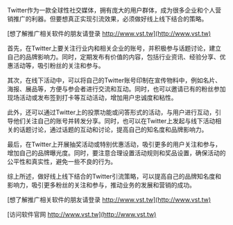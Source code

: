 Twitter作为一款全球性社交媒体，拥有庞大的用户群体，成为很多企业和个人营销推广的利器。但要想真正实现引流效果，必须做好线上线下结合的策略。

[想了解推广相关软件的朋友请登录 http://www.vst.tw](http://www.vst.tw)

首先，在Twitter上要关注行业内和相关企业的账号，并积极参与话题讨论，建立自己的品牌影响力。同时，定期发布有价值的内容，包括行业资讯、经验分享、优惠活动等，吸引粉丝的关注和参与。

其次，在线下活动中，可以将自己的Twitter账号印制在宣传物料中，例如名片、海报、展品等，方便与参会者进行交流和互动。同时，也可以邀请已有的粉丝参加现场活动或发布签到打卡等互动活动，增加用户忠诚度和粘性。

此外，还可以通过Twitter上的投票功能或问答形式的活动，与用户进行互动，引导他们关注自己的账号并转发分享。同时，也可以在Twitter上发起与线下活动相关的话题讨论，通过话题的互动和讨论，提高自己的知名度和品牌影响力。

最后，在Twitter上开展抽奖活动或特别优惠活动，吸引更多的用户关注和参与，增加自己的品牌曝光度。同时，要注意合理设置活动规则和奖品设置，确保活动的公平性和真实性，避免一些不良的行为。

综上所述，做好线上线下结合的Twitter引流策略，可以提高自己的品牌知名度和影响力，吸引更多粉丝的关注和参与，推动业务的发展和营销的成功。

[想了解推广相关软件的朋友请登录 http://www.vst.tw](http://www.vst.tw)


[访问软件官网 http://www.vst.tw](http://www.vst.tw)

